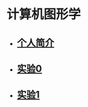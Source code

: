 计算机图形学
============
* ## [个人简介](https://itachi-zyt.github.io/demos/%E4%BB%BB%E5%8A%A1a.html)  
 
* ## [实验0](https://itachi-zyt.github.io/demos/%E4%BB%BB%E5%8A%A1b.html)  
  
* ## [实验1]()  
  
